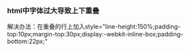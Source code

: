 ### html中字体过大导致上下重叠
解决办法：在重叠的行上加入style="line-height:150%;padding-top:10px;margin-top:30px;display:-webkit-inline-box;padding-bottom:22px;"